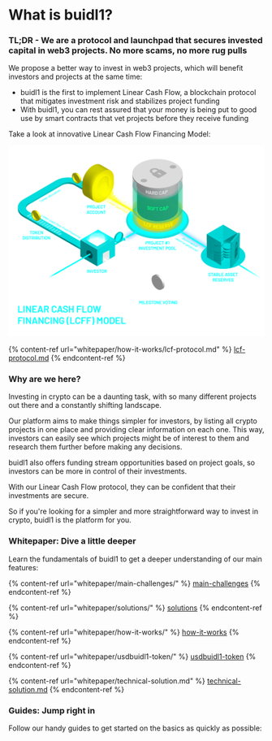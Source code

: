 # What is buidl1?

### TL;DR -  We are a protocol and launchpad that secures invested capital in web3 projects. No more scams, no more rug pulls

We propose a better way to invest in web3 projects, which will benefit investors and projects at the same time:&#x20;

* buidl1 is the first to implement Linear Cash Flow, a blockchain protocol that mitigates investment risk and stabilizes project funding
* With buidl1, you can rest assured that your money is being put to good use by smart contracts that vet projects before they receive funding

Take a look at innovative Linear Cash Flow Financing Model:

![](<.gitbook/assets/schema matui pataisyta 3 -02-02 (1).png>)

{% content-ref url="whitepaper/how-it-works/lcf-protocol.md" %}
[lcf-protocol.md](whitepaper/how-it-works/lcf-protocol.md)
{% endcontent-ref %}

### Why are we here?

Investing in crypto can be a daunting task, with so many different projects out there and a constantly shifting landscape.

Our platform aims to make things simpler for investors, by listing all crypto projects in one place and providing clear information on each one. This way, investors can easily see which projects might be of interest to them and research them further before making any decisions.

buidl1 also offers funding stream opportunities based on project goals, so investors can be more in control of their investments.

With our Linear Cash Flow protocol, they can be confident that their investments are secure.

So if you're looking for a simpler and more straightforward way to invest in crypto, buidl1 is the platform for you.

### Whitepaper: Dive a little deeper

Learn the fundamentals of buidl1 to get a deeper understanding of our main features:

{% content-ref url="whitepaper/main-challenges/" %}
[main-challenges](whitepaper/main-challenges/)
{% endcontent-ref %}

{% content-ref url="whitepaper/solutions/" %}
[solutions](whitepaper/solutions/)
{% endcontent-ref %}

{% content-ref url="whitepaper/how-it-works/" %}
[how-it-works](whitepaper/how-it-works/)
{% endcontent-ref %}

{% content-ref url="whitepaper/usdbuidl1-token/" %}
[usdbuidl1-token](whitepaper/usdbuidl1-token/)
{% endcontent-ref %}

{% content-ref url="whitepaper/technical-solution.md" %}
[technical-solution.md](whitepaper/technical-solution.md)
{% endcontent-ref %}

### Guides: Jump right in

Follow our handy guides to get started on the basics as quickly as possible:
